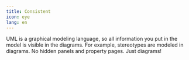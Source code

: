 ```yaml
---
title: Consistent
icon: eye
lang: en
---
```


UML is a graphical modeling language, so all information you put in the model
is visible in the diagrams. For example, stereotypes are modeled in diagrams.
No hidden panels and property pages. Just diagrams!